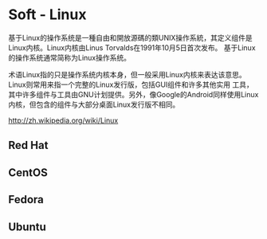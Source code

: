 # Soft - Linux

基于Linux的操作系统是一種自由和開放源碼的類UNIX操作系統，其定义组件是Linux内核。Linux内核由Linus Torvalds在1991年10月5日首次发布。
基于Linux的操作系统通常简称为Linux操作系统。

术语Linux指的只是操作系统内核本身，但一般采用Linux内核来表达该意思。Linux则常用来指一个完整的Linux发行版，包括GUI组件和许多其他实用
工具，其中许多组件与工具由GNU计划提供。另外，像Google的Android同样使用Linux内核，但包含的组件与大部分桌面Linux发行版不相同。

http://zh.wikipedia.org/wiki/Linux

## Red Hat

## CentOS

## Fedora

## Ubuntu
